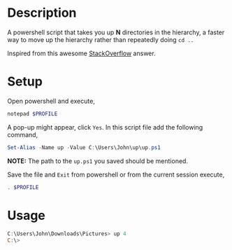 # Description
A powershell script that takes you up __N__ directories in the hierarchy, a faster way to move up the hierarchy rather than repeatedly doing `cd ..`

Inspired from this awesome [StackOverflow](https://stackoverflow.com/a/245724) answer.

#  Setup
Open powershell and execute,
```powershell
notepad $PROFILE
```
A pop-up might appear, click `Yes`.
In this script file add the following command,

```powershell
Set-Alias -Name up -Value C:\Users\John\up\up.ps1
```
__NOTE:__ The path to the `up.ps1` you saved should be mentioned.

Save the file and `Exit` from powershell or from the current session execute,
```powershell
. $PROFILE
```
# Usage
```powershell
C:\Users\John\Downloads\Pictures> up 4
C:\>
```
